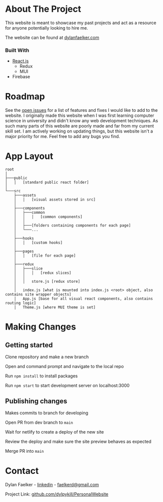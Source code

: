 <!-- ABOUT THE PROJECT -->
# About The Project

This website is meant to showcase my past projects and act as a resource for anyone potentially looking to hire me.

The website can be found at [dylanfaelker.com](https://www.dylanfaelker.com/)


### Built With

* [React.js](https://reactjs.org/)
  * Redux
  * MUI
* Firebase




# Roadmap

See the [open issues](https://github.com/dylanfaelker/PersonalWebsite/issues) for a list of features and fixes I would like to add to the website. I originally made this website when I was first learning computer science in university and didn't know any web development techniques. As such many parts of this website are poorly made and far from my current skill set. I am actively working on updating things, but this website isn't a major priority for me. Feel free to add any bugs you find.




# App Layout

```
root    
│
├───public
│   │   [standard public react folder]
│   
└───src
    ├───assets
    │   │   [visual assets stored in src]
    │
    ├───components
    │   ├───common
    │   │   │   [common components]
    │   │
    │   ├───[folders containing components for each page]
    │   └───...
    │
    ├───hooks
    │   │   [custom hooks]
    │
    ├───pages
    │   │   [file for each page]
    │
    ├───redux
    │   ├───slice
    │   │   │   [redux slices]
    │   │
    │   │   store.js [redux store]
    │
    │   index.js [what is mounted into index.js <root> object, also contains site wrapper objects]
    │   App.js [base for all visual react components, also contains routing logic]
    │   Theme.js [where MUI theme is set]
```

# Making Changes

## Getting started

Clone repository and make a new branch

Open and command prompt and navigate to the local repo

Run `npm install` to install packages

Run `npm start` to start development server on localhost:3000

## Publishing changes

Makes commits to branch for developing

Open PR from dev branch to `main`

Wait for netlify to create a deploy of the new site

Review the deploy and make sure the site preview behaves as expected

Merge PR into `main`



# Contact

Dylan Faelker - [linkedin](https://www.linkedin.com/in/dylanfaelker/) - faelkerd@gmail.com

Project Link: [github.com/dylpykill/PersonalWebsite](https://github.com/dylpykill/PersonalWebsite)


